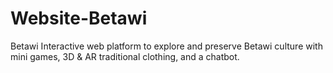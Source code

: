 # Website-Betawi
Betawi Interactive web platform to explore and preserve Betawi culture with mini games, 3D &amp; AR traditional clothing, and a chatbot.
